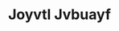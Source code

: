 ---
ee_id: '4415'
site: '1'
type: '2'
long_id: 2013-226 Joyvtl Jvbuayf
url: 2013-226-joyvtl-jvbuayf
year: '2013'
medium: Real audio file
commission:
add_credit: w/ OPN
dims:
pitch: Compressed the OPN track as real audio.&nbsp;
ps:
live_url:
related:
title: Joyvtl Jvbuayf
youtube:
imgs: opn-2013-x-digital-database-ih.jpg
subheading:
year2: '2013'
download:
add_credits:
related_code:
! '':
layout: things-i-made
---